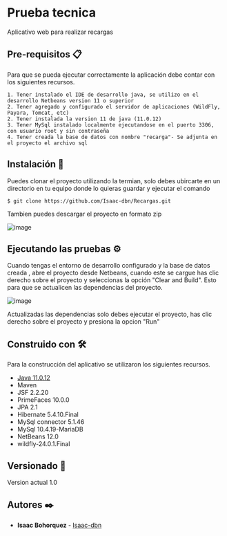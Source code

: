 # Prueba tecnica
 Aplicativo web para realizar recargas
  
## Pre-requisitos 📋

Para que se pueda ejecutar correctamente la aplicación debe contar con los siguientes recursos.

```
1. Tener instalado el IDE de desarrollo java, se utilizo en el desarrollo Netbeans version 11 o superior
2. Tener agregado y configurado el servidor de aplicaciones (WildFly, Payara, Tomcat, etc)
2. Tener instalada la version 11 de java (11.0.12)
3. Tener MySql instalado localmente ejecutandose en el puerto 3306, con usuario root y sin contraseña
4. Tener creada la base de datos con nombre "recarga"- Se adjunta en el proyecto el archivo sql
```

## Instalación 🔧

Puedes clonar el proyecto utilizando la termian, solo debes ubircarte en un directorio en tu equipo donde lo quieras guardar y ejecutar el comando

```
$ git clone https://github.com/Isaac-dbn/Recargas.git
```

Tambien puedes descargar el proyecto en formato zip

![image](https://user-images.githubusercontent.com/82627828/179366766-d1f7a1c3-5894-409b-b367-53050ea8c24c.png)


## Ejecutando las pruebas ⚙️

Cuando tengas el entorno de desarrollo configurado y la base de datos creada , abre el proyecto desde Netbeans, cuando este se cargue has clic derecho sobre el proyecto y seleccionas la opción "Clear and Build". Esto para que se actualicen las dependencias del proyecto.

![image](https://user-images.githubusercontent.com/82627828/179366960-b24cd47a-fd71-4806-b05e-f07becd7628f.png)


Actualizadas las dependencias solo debes ejecutar el proyecto, has clic derecho sobre el proyecto y presiona la opcion "Run"


## Construido con 🛠️

Para la construcción del aplicativo se utilizaron los siguientes recursos.

* [Java 11.0.12](https://www.oracle.com/java/technologies/downloads/#java11)
* Maven 
* JSF 2.2.20
* PrimeFaces 10.0.0
* JPA 2.1
* Hibernate 5.4.10.Final
* MySql connector 5.1.46
* MySql 10.4.19-MariaDB
* NetBeans 12.0
* wildfly-24.0.1.Final

## Versionado 📌

Version actual 1.0

## Autores ✒️

* **Isaac Bohorquez** - [Isaac-dbn](https://github.com/Isaac-dbn)



